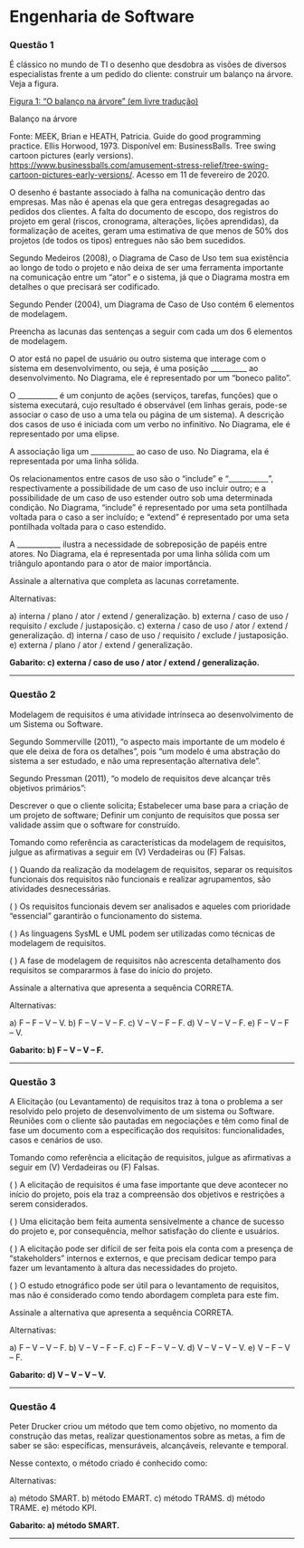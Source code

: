# Engenharia de Software 

### **Questão 1**

É clássico no mundo de TI o desenho que desdobra as visões de diversos especialistas frente a um pedido do cliente: construir um balanço na árvore. Veja a figura.

[Figura 1: “O balanço na árvore” (em livre tradução)](https://github.com/Felipe-Fig/Analise-e-Modelagem-de-Sistemas/blob/master/Provas%20e%20Avalia%C3%A7%C3%B5es/adg03-ams-imagem-01.jpg?raw=true)

Balanço na árvore

Fonte: MEEK, Brian e HEATH, Patricia. Guide do good programming practice. Ellis Horwood, 1973. Disponível em: BusinessBalls. Tree swing cartoon pictures (early versions). https://www.businessballs.com/amusement-stress-relief/tree-swing-cartoon-pictures-early-versions/. Acesso em 11 de fevereiro de 2020.

O desenho é bastante associado à falha na comunicação dentro das empresas. Mas não é apenas ela que gera entregas desagregadas ao pedidos dos clientes. A falta do documento de escopo, dos registros do projeto em geral (riscos, cronograma, alterações, lições aprendidas), da formalização de aceites, geram uma estimativa de que menos de 50% dos projetos (de todos os tipos) entregues não são bem sucedidos.

Segundo Medeiros (2008), o Diagrama de Caso de Uso tem sua existência ao longo de todo o projeto e não deixa de ser uma ferramenta importante na comunicação entre um “ator” e o sistema, já que o Diagrama mostra em detalhes o que precisará ser codificado.

Segundo Pender (2004), um Diagrama de Caso de Uso contém 6 elementos de modelagem.

Preencha as lacunas das sentenças a seguir com cada um dos 6 elementos de modelagem.

O ator está no papel de usuário ou outro sistema que interage com o sistema em desenvolvimento, ou seja, é uma posição __________ ao desenvolvimento. No Diagrama, ele é representado por um “boneco palito”.

O ___________ é um conjunto de ações (serviços, tarefas, funções) que o sistema executará, cujo resultado é observável (em linhas gerais, pode-se associar o caso de uso a uma tela ou página de um sistema). A descrição dos casos de uso é iniciada com um verbo no infinitivo. No Diagrama, ele é representado por uma elipse.

A associação liga um ____________ ao caso de uso. No Diagrama, ela é representada por uma linha sólida.

Os relacionamentos entre casos de uso são o “include” e “___________”, respectivamente a possibilidade de um caso de uso incluir outro; e a possibilidade de um caso de uso estender outro sob uma determinada condição. No Diagrama, “include” é representado por uma seta pontilhada voltada para o caso a ser incluído; e “extend” é representado por uma seta pontilhada voltada para o caso estendido.

A ____________ ilustra a necessidade de sobreposição de papéis entre atores. No Diagrama, ela é representada por uma linha sólida com um triângulo apontando para o ator de maior importância.

Assinale a alternativa que completa as lacunas corretamente.

Alternativas:

a) interna / plano / ator / extend / generalização.
b) externa / caso de uso / requisito / exclude / justaposição.
c) externa / caso de uso / ator / extend / generalização.
d) interna / caso de uso / requisito / exclude / justaposição.
e) externa / plano / ator / extend / generalização.

**Gabarito: c) externa / caso de uso / ator / extend / generalização.**

---

### **Questão 2**

Modelagem de requisitos é uma atividade intrínseca ao desenvolvimento de um Sistema ou Software.

Segundo Sommerville (2011), “o aspecto mais importante de um modelo é que ele deixa de fora os detalhes”, pois “um modelo é uma abstração do sistema a ser estudado, e não uma representação alternativa dele”.

Segundo Pressman (2011), “o modelo de requisitos deve alcançar três objetivos primários”:

Descrever o que o cliente solicita; Estabelecer uma base para a criação de um projeto de software; Definir um conjunto de requisitos que possa ser validade assim que o software for construído.

Tomando como referência as características da modelagem de requisitos, julgue as afirmativas a seguir em (V) Verdadeiras ou (F) Falsas.

(   ) Quando da realização da modelagem de requisitos, separar os requisitos funcionais dos requisitos não funcionais e realizar agrupamentos, são atividades desnecessárias.

(   ) Os requisitos funcionais devem ser analisados e aqueles com prioridade “essencial” garantirão o funcionamento do sistema.

(   ) As linguagens SysML e UML podem ser utilizadas como técnicas de modelagem de requisitos.

(   ) A fase de modelagem de requisitos não acrescenta detalhamento dos requisitos se compararmos à fase do início do projeto.

Assinale a alternativa que apresenta a sequência CORRETA.

Alternativas:

a) F – F – V – V.
b) F – V – V – F.
c) V – V – F – F.
d) V – V – V – F.
e) F – V – F – V.

**Gabarito: b) F – V – V – F.**

---

### **Questão 3**

A Elicitação (ou Levantamento) de requisitos traz à tona o problema a ser resolvido pelo projeto de desenvolvimento de um sistema ou Software. Reuniões com o cliente são pautadas em negociações e têm como final de fase um documento com a especificação dos requisitos: funcionalidades, casos e cenários de uso.

Tomando como referência a elicitação de requisitos, julgue as afirmativas a seguir em (V) Verdadeiras ou (F) Falsas.

(   ) A elicitação de requisitos é uma fase importante que deve acontecer no início do projeto, pois ela traz a compreensão dos objetivos e restrições a serem considerados.

(   ) Uma elicitação bem feita aumenta sensivelmente a chance de sucesso do projeto e, por consequência, melhor satisfação do cliente e usuários.

(   ) A elicitação pode ser difícil de ser feita pois ela conta com a presença de “stakeholders” internos e externos, e que precisam dedicar tempo para fazer um levantamento à altura das necessidades do projeto.

(   ) O estudo etnográfico pode ser útil para o levantamento de requisitos, mas não é considerado como tendo abordagem completa para este fim.

Assinale a alternativa que apresenta a sequência CORRETA.

Alternativas:

a) F – V – V – F.
b) V – V – F – F.
c) F – F – V – V.
d) V – V – V – V.
e) V – F – V – F.

**Gabarito: d) V – V – V – V.**

---

### **Questão 4**

Peter Drucker criou um método que tem como objetivo, no momento da construção das metas, realizar questionamentos sobre as metas, a fim de saber se são: específicas, mensuráveis, alcançáveis, relevante e temporal.

Nesse contexto, o método criado é conhecido como:

Alternativas:

a) método SMART.
b) método EMART.
c) método TRAMS.
d) método TRAME.
e) método KPI.

**Gabarito: a) método SMART.**

---